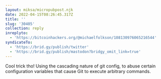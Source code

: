 ```yaml
---
layout: miksa/micropubpost.njk
date: 2022-04-15T08:26:45.317Z
title: ''
slug: '30405'
collection: reply
inreplyto:
  - 'https://bitcoinhackers.org/@michaelfolkson/108130976065216544'
syndicateTo:
  - 'https://brid.gy/publish/twitter'
  - 'https://brid.gy/publish/mastodon?bridgy_omit_link=true'
---
```

Cool trick tho! Using the cascading nature of git config, to abuse certain configuration variables that cause Git to execute arbitrary commands.
